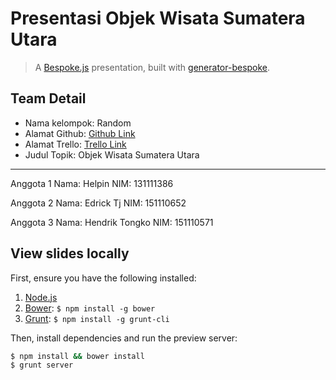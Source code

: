 # Presentasi Objek Wisata Sumatera Utara
> A [Bespoke.js](http://markdalgleish.com/projects/bespoke.js) presentation, built with [generator-bespoke](https://github.com/markdalgleish/generator-bespoke).


## Team Detail

* Nama kelompok: Random
* Alamat Github: [Github Link](https://github.com/Edricktjiam/Tugas-Tkppl)
* Alamat Trello: [Trello Link](https://trello.com/b/ZmJEd2xw/tugas-tkppl)
* Judul Topik: Objek Wisata Sumatera Utara

___

Anggota 1
Nama: Helpin
NIM: 131111386

Anggota 2
Nama: Edrick Tj
NIM: 151110652

Anggota 3
Nama: Hendrik Tongko
NIM: 151110571



## View slides locally

First, ensure you have the following installed:

1. [Node.js](http://nodejs.org)
2. [Bower](http://bower.io): `$ npm install -g bower`
3. [Grunt](http://gruntjs.com): `$ npm install -g grunt-cli`

Then, install dependencies and run the preview server:

```bash
$ npm install && bower install
$ grunt server
```
